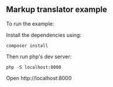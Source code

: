 ## Markup translator example

To run the example:

Install the dependencies using:
```
composer install
````

Then run php's dev server:
```
php -S localhost:8000
```

Open http://localhost:8000
